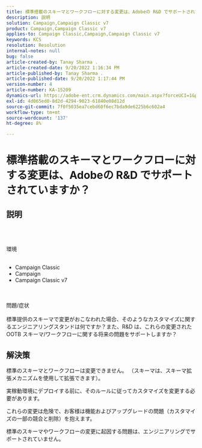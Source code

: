 ```yaml
---
title: 標準搭載のスキーマとワークフローに対する変更は、Adobeの R&D でサポートされていますか？
description: 説明
solution: Campaign,Campaign Classic v7
product: Campaign,Campaign Classic v7
applies-to: Campaign Classic,Campaign,Campaign Classic v7
keywords: KCS
resolution: Resolution
internal-notes: null
bug: false
article-created-by: Tanay Sharma .
article-created-date: 9/20/2022 1:16:34 PM
article-published-by: Tanay Sharma .
article-published-date: 9/20/2022 1:17:44 PM
version-number: 4
article-number: KA-15209
dynamics-url: https://adobe-ent.crm.dynamics.com/main.aspx?forceUCI=1&pagetype=entityrecord&etn=knowledgearticle&id=8c57876f-e638-ed11-9db1-002248086735
exl-id: 4d065ed0-8d2d-4294-9023-61840e08d12d
source-git-commit: 7f0f5035ea7cebd60f6ec7bda9de6225b6c602a4
workflow-type: tm+mt
source-wordcount: '137'
ht-degree: 8%

---
```


# 標準搭載のスキーマとワークフローに対する変更は、Adobeの R&amp;D でサポートされていますか？

## 説明

<br><br><br>環境<br><br>
- Campaign Classic
- Campaign
- Campaign Classic v7



<br><br>問題/症状<br><br>
標準提供のスキーマで変更がおこなわれた場合、そのようなカスタマイズに関するエンジニアリングスタンドは何ですか？また、R&amp;D は、これらの変更された OOTB スキーマ/ワークフローに関する将来の問題をサポートしますか？


## 解決策


標準のスキーマとワークフローは変更できません。 （スキーマは、スキーマ拡張メカニズムを使用して拡張できます）。

実稼動環境にデプロイする前に、そのルールに従ってカスタマイズを変更する必要があります。

これらの変更は危険で、お客様は機能およびアップグレードの問題（カスタマイズの一部の競合と削除）を抱えます。

標準のスキーマやワークフローの変更に起因する問題は、エンジニアリングでサポートされていません。
